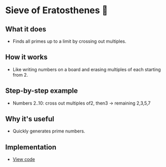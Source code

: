 # Sieve of Eratosthenes 🧮

## What it does
- Finds all primes up to a limit by crossing out multiples.

## How it works
- Like writing numbers on a board and erasing multiples of each starting from 2.

## Step-by-step example
- Numbers 2..10: cross out multiples of2, then3 → remaining 2,3,5,7

## Why it's useful
- Quickly generates prime numbers.

## Implementation
- [View code](../algorithms/sieve_of_eratosthenes.py)
